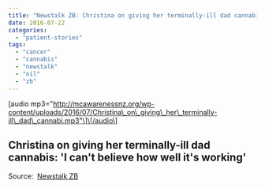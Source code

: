 ```yaml
---
title: "Newstalk ZB: Christina on giving her terminally-ill dad cannabis"
date: 2016-07-22
categories: 
  - "patient-stories"
tags: 
  - "cancer"
  - "cannabis"
  - "newstalk"
  - "oil"
  - "zb"
---
```


\[audio mp3="http://mcawarenessnz.org/wp-content/uploads/2016/07/Christina\_on\_giving\_her\_terminally-ill\_dad\_cannabi.mp3"\]\[/audio\]

## Christina on giving her terminally-ill dad cannabis: 'I can't believe how well it's working'

Source:  [Newstalk ZB](http://www.newstalkzb.co.nz/on-air/kerre-mcivor-and-mark-dye-afternoons/christina-on-giving-her-terminally-ill-dad-cannabis-i-cant-believe-how-well-its-working/)
